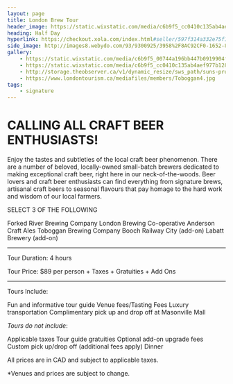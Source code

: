 ```yaml
---
layout: page
title: London Brew Tour
header_image: https://static.wixstatic.com/media/c6b9f5_cc0410c135ab4aef977b12825634f5da~mv2.jpg/v1/fill/w_343,h_315,al_c,q_80,usm_0.66_1.00_0.01/c6b9f5_cc0410c135ab4aef977b12825634f5da~mv2.webp
heading: Half Day
hyperlink: https://checkout.xola.com/index.html#seller/597f314a332e75f1708b4568/experiences/598b02f1332e75ff678b45aa
side_image: http://images8.webydo.com/93/9300925/3958%2F8AC92CF0-1652-8EE3-93EE-20591B2C8386.jpg
gallery:
    - https://static.wixstatic.com/media/c6b9f5_00744a196bb447b0919904f6b1e7cecb~mv2.jpg/v1/fill/w_326,h_289,al_c,q_80,usm_0.66_1.00_0.01/c6b9f5_00744a196bb447b0919904f6b1e7cecb~mv2.webp
    - https://static.wixstatic.com/media/c6b9f5_cc0410c135ab4aef977b12825634f5da~mv2.jpg/v1/fill/w_343,h_315,al_c,q_80,usm_0.66_1.00_0.01/c6b9f5_cc0410c135ab4aef977b12825634f5da~mv2.webp
    - http://storage.theobserver.ca/v1/dynamic_resize/sws_path/suns-prod-images/1297979569741_ORIGINAL.jpg?quality=80&size=650x&stmp=1503503906970
    - https://www.londontourism.ca/mediafiles/members/Toboggan4.jpg
tags:
    - signature
---
```


# CALLING ALL CRAFT BEER ENTHUSIASTS!
Enjoy the tastes and subtleties of the local craft beer phenomenon. There are a number of beloved, locally-owned small-batch brewers dedicated to making exceptional craft beer, right here in our neck-of-the-woods. Beer lovers and craft beer enthusiasts can find everything from signature brews, artisanal craft beers to seasonal flavours that pay homage to the hard work and wisdom of our local farmers. 

SELECT 3 OF THE FOLLOWING
<p class="list no-padding">
<span><i class="fa fa-angle-right"></i> Forked River Brewing Company</span>
<span><i class="fa fa-angle-right"></i> London Brewing Co-operative</span>
<span><i class="fa fa-angle-right"></i> Anderson Craft Ales</span>
<span><i class="fa fa-angle-right"></i> Toboggan Brewing Company</span>
<span><i class="fa fa-angle-right"></i> Booch</span>
<span><i class="fa fa-angle-right"></i> Railway City (add-on)</span>
<span><i class="fa fa-angle-right"></i> Labatt Brewery (add-on)</span>

</p>


---
Tour Duration: 4 hours

Tour Price: $89 per person + Taxes + Gratuities + Add Ons 

---


Tours Include:
<p class="list list-circle no-padding">
    <span><i class="fa fa-circle"></i> Fun and informative tour guide</span>
    <span><i class="fa fa-circle"></i> Venue fees/Tasting Fees</span>
    <span><i class="fa fa-circle"></i> Luxury transportation</span>
    <span><i class="fa fa-circle"></i> Complimentary pick up and drop off at Masonville Mall</span>
</p>


*Tours do not include*:

<p class="list list-circle no-padding">
    <span><i class="fa fa-circle"></i>Applicable taxes</span>
    <span><i class="fa fa-circle"></i> Tour guide gratuities</span>
    <span><i class="fa fa-circle"></i> Optional add-on upgrade fees</span>
    <span><i class="fa fa-circle"></i> Custom pick up/drop off (additional fees apply)</span>
    <span><i class="fa fa-circle"></i> Dinner</span>
</p>

All prices are in CAD and subject to applicable taxes.

*Venues and prices are subject to change.